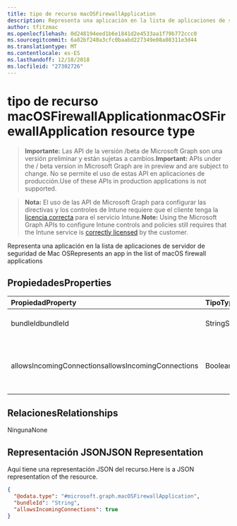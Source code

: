 ```yaml
---
title: tipo de recurso macOSFirewallApplication
description: Representa una aplicación en la lista de aplicaciones de servidor de seguridad de Mac OS
author: tfitzmac
ms.openlocfilehash: 0d248194eed1b6e1841d2e4533aa1f79b772ccc0
ms.sourcegitcommit: 6a82bf240a3cfc0baabd227349e08a08311e3d44
ms.translationtype: MT
ms.contentlocale: es-ES
ms.lasthandoff: 12/18/2018
ms.locfileid: "27302726"
---
```

# <a name="macosfirewallapplication-resource-type"></a><span data-ttu-id="f834e-103">tipo de recurso macOSFirewallApplication</span><span class="sxs-lookup"><span data-stu-id="f834e-103">macOSFirewallApplication resource type</span></span>

> <span data-ttu-id="f834e-104">**Importante:** Las API de la versión /beta de Microsoft Graph son una versión preliminar y están sujetas a cambios.</span><span class="sxs-lookup"><span data-stu-id="f834e-104">**Important:** APIs under the / beta version in Microsoft Graph are in preview and are subject to change.</span></span> <span data-ttu-id="f834e-105">No se permite el uso de estas API en aplicaciones de producción.</span><span class="sxs-lookup"><span data-stu-id="f834e-105">Use of these APIs in production applications is not supported.</span></span>

> <span data-ttu-id="f834e-106">**Nota:** El uso de las API de Microsoft Graph para configurar las directivas y los controles de Intune requiere que el cliente tenga la [licencia correcta](https://go.microsoft.com/fwlink/?linkid=839381) para el servicio Intune.</span><span class="sxs-lookup"><span data-stu-id="f834e-106">**Note:** Using the Microsoft Graph APIs to configure Intune controls and policies still requires that the Intune service is [correctly licensed](https://go.microsoft.com/fwlink/?linkid=839381) by the customer.</span></span>

<span data-ttu-id="f834e-107">Representa una aplicación en la lista de aplicaciones de servidor de seguridad de Mac OS</span><span class="sxs-lookup"><span data-stu-id="f834e-107">Represents an app in the list of macOS firewall applications</span></span>
## <a name="properties"></a><span data-ttu-id="f834e-108">Propiedades</span><span class="sxs-lookup"><span data-stu-id="f834e-108">Properties</span></span>
|<span data-ttu-id="f834e-109">Propiedad</span><span class="sxs-lookup"><span data-stu-id="f834e-109">Property</span></span>|<span data-ttu-id="f834e-110">Tipo</span><span class="sxs-lookup"><span data-stu-id="f834e-110">Type</span></span>|<span data-ttu-id="f834e-111">Descripción</span><span class="sxs-lookup"><span data-stu-id="f834e-111">Description</span></span>|
|:---|:---|:---|
|<span data-ttu-id="f834e-112">bundleId</span><span class="sxs-lookup"><span data-stu-id="f834e-112">bundleId</span></span>|<span data-ttu-id="f834e-113">String</span><span class="sxs-lookup"><span data-stu-id="f834e-113">String</span></span>|<span data-ttu-id="f834e-114">BundleId de la aplicación.</span><span class="sxs-lookup"><span data-stu-id="f834e-114">BundleId of the application.</span></span>|
|<span data-ttu-id="f834e-115">allowsIncomingConnections</span><span class="sxs-lookup"><span data-stu-id="f834e-115">allowsIncomingConnections</span></span>|<span data-ttu-id="f834e-116">Boolean</span><span class="sxs-lookup"><span data-stu-id="f834e-116">Boolean</span></span>|<span data-ttu-id="f834e-117">Si se permiten las conexiones entrantes.</span><span class="sxs-lookup"><span data-stu-id="f834e-117">Whether or not incoming connections are allowed.</span></span>|

## <a name="relationships"></a><span data-ttu-id="f834e-118">Relaciones</span><span class="sxs-lookup"><span data-stu-id="f834e-118">Relationships</span></span>
<span data-ttu-id="f834e-119">Ninguna</span><span class="sxs-lookup"><span data-stu-id="f834e-119">None</span></span>
## <a name="json-representation"></a><span data-ttu-id="f834e-120">Representación JSON</span><span class="sxs-lookup"><span data-stu-id="f834e-120">JSON Representation</span></span>
<span data-ttu-id="f834e-121">Aquí tiene una representación JSON del recurso.</span><span class="sxs-lookup"><span data-stu-id="f834e-121">Here is a JSON representation of the resource.</span></span>
<!-- {
  "blockType": "resource",
  "@odata.type": "microsoft.graph.macOSFirewallApplication"
}
-->
``` json
{
  "@odata.type": "#microsoft.graph.macOSFirewallApplication",
  "bundleId": "String",
  "allowsIncomingConnections": true
}
```





